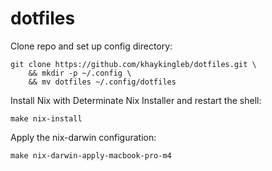 # dotfiles

Clone repo and set up config directory:

```shell
git clone https://github.com/khaykingleb/dotfiles.git \
    && mkdir -p ~/.config \
    && mv dotfiles ~/.config/dotfiles
```

Install Nix with Determinate Nix Installer and restart the shell:

```shell
make nix-install
```

Apply the nix-darwin configuration:

```shell
make nix-darwin-apply-macbook-pro-m4
```
